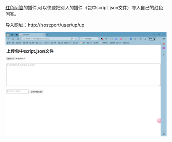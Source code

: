 [红色问答](https://github.com/super1207/redreply)的插件,可以快速把别人的插件（包中script.json文件）导入自己的红色问答。

导入网址：http://host:port/user/up/up

![alt text](image.png)
